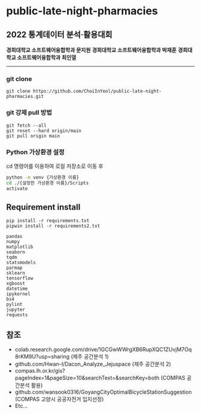 # public-late-night-pharmacies

## 2022 통계데이터 분석·활용대회

**경희대학교 소프트웨어융합학과 문지원**
**경희대학교 소프트웨어융합학과 박재훈**
**경희대학교 소프트웨어융합학과 최인열**

---

### git clone

```git
git clone https://github.com/ChoiInYeol/public-late-night-pharmacies.git
```

### git 강제 pull 방법

```git
git fetch --all
git reset --hard origin/main
git pull origin main
```

### Python 가상환경 설정

cd 명령어를 이용하여 로컬 저장소로 이동 후

```bash
python -m venv {가상환경 이름}
cd ./{설정한 가상환경 이름}/Scripts
activate
```

## Requirement install

```shell
pip install -r requirements.txt
pipwin install -r requirements2.txt
```

```plain text
pandas
numpy
matplotlib
seaborn
tqdm
statsmodels
parmap
sklearn
tensorflow
xgboost
datetime
ipykernel
bs4
pylint
jupyter
requests
```

## 참조

- colab.research.google.com/drive/1GCGwWWrgXB6RupXQC1ZUvjM7Oq8rKM9U?usp=sharing (제주 공간분석 1)
- github.com/Hwan-I/Dacon_Analyze_Jejuspace (제주 공간분석 2)
- compas.lh.or.kr/gis?pageIndex=1&pageSize=10&searchText=&searchKey=both (COMPAS 공간분석 활용)
- github.com/wansook0316/GoyangCityOptimalBicycleStationSuggestion (COMPAS 고양시 공공자전거 입지선정)
- Etc...